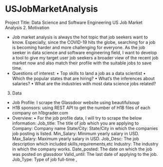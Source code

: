 # USJobMarketAnalysis
Project Title: Data Science and Software Engineering US Job Market Analysis
2. Motivation
- Job market analysis is always the hot topic that job seekers want to know. Especially,
since the COVID-19 hits the globe, searching for a job is becoming harder and more
challenging for everyone. As the job seeker in data science and software engineering
field, I want to develop a tool to give my target user job seekers a broader view of the
recent job market now and also match their profile with the suitable jobs to save time.
- Questions of interest:
• Top skills to land a job as a data scientist
• Which the popular states that are hiring?
• What’s the inferences about salaries?
• What are the industries with most data science jobs related?
3. Data
- Job Profile: I scrape the Glassdoor website using beautifulsoup
- H1B sponsors: using REST API to get the number of H1B files of each company on
h1bgrader.com
- Overview:
• For the job profile data, I will try to scrape the below information:
Job_title: The title of job which you are applying to
Company: Company name
State/City: State/City in which the companies job posting is listed.
Min_Salary: Minimum yearly salary in USD.
Max_Salary: Maximum yearly salary in USD.
Job_Desc: The job description which included skills,requirements,etc
Industry: The industry in which the company works.
Date_posted: The date on which the job was posted on glassdoor
Valid_until: The last date of applying to the job.
Job_Type: Type of job full-time ,
